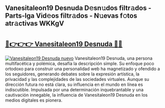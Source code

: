 ## Vanesitaleon19 Desnuda D𝚎sn𝚞dos filtr𝚊dos - Parts-lga Vid𝚎os filtr𝚊dos - N𝚞evas f𝚘tos atr𝚊ctivas WKKgV

# <h2><a href="http://mb2qyz4.tromn.icu/?c=Vanesitaleon19+Desnuda">🔗👉👉👉 Vanesitaleon19 Desnuda 🔗🔗</a></h2>

[![Vanesitaleon19 Desnuda nuevo](https://i.imgur.com/pEAQMta.gif)](http://mb2qyz4.tromn.icu/?c=Vanesitaleon19+Desnuda)
Vanesitaleon19 Desnuda, una persona multifacética y polémica, desafía la descripción simple. Su enfoque poco ortodoxo para construir una personalidad web ha magnetizado y ofendido a los seguidores, generando debates sobre la expresión artística, la privacidad y las complejidades de las sociedades virtuales. Aunque su dirección futura no está clara, su influencia en el mundo en línea es indiscutible. Impulsada por una determinación inquebrantable y una cautivación innegable, la influencia de Vanesitaleon19 Desnuda en los medios digitales es pionera.
